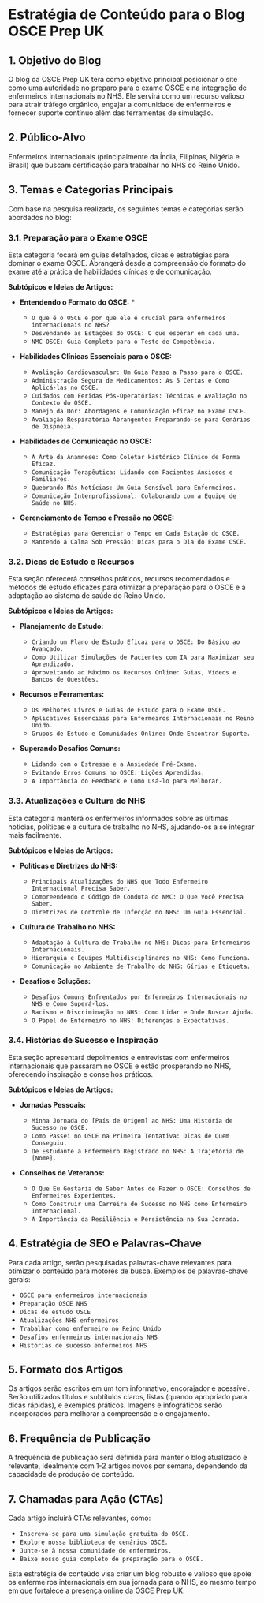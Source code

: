 # Estratégia de Conteúdo para o Blog OSCE Prep UK

## 1. Objetivo do Blog

O blog da OSCE Prep UK terá como objetivo principal posicionar o site como uma autoridade no preparo para o exame OSCE e na integração de enfermeiros internacionais no NHS. Ele servirá como um recurso valioso para atrair tráfego orgânico, engajar a comunidade de enfermeiros e fornecer suporte contínuo além das ferramentas de simulação.

## 2. Público-Alvo

Enfermeiros internacionais (principalmente da Índia, Filipinas, Nigéria e Brasil) que buscam certificação para trabalhar no NHS do Reino Unido.

## 3. Temas e Categorias Principais

Com base na pesquisa realizada, os seguintes temas e categorias serão abordados no blog:

### 3.1. Preparação para o Exame OSCE

Esta categoria focará em guias detalhados, dicas e estratégias para dominar o exame OSCE. Abrangerá desde a compreensão do formato do exame até a prática de habilidades clínicas e de comunicação.

**Subtópicos e Ideias de Artigos:**

*   **Entendendo o Formato do OSCE:**
    *   


    *   `O que é o OSCE e por que ele é crucial para enfermeiros internacionais no NHS?`
    *   `Desvendando as Estações do OSCE: O que esperar em cada uma.`
    *   `NMC OSCE: Guia Completo para o Teste de Competência.`

*   **Habilidades Clínicas Essenciais para o OSCE:**
    *   `Avaliação Cardiovascular: Um Guia Passo a Passo para o OSCE.`
    *   `Administração Segura de Medicamentos: As 5 Certas e Como Aplicá-las no OSCE.`
    *   `Cuidados com Feridas Pós-Operatórias: Técnicas e Avaliação no Contexto do OSCE.`
    *   `Manejo da Dor: Abordagens e Comunicação Eficaz no Exame OSCE.`
    *   `Avaliação Respiratória Abrangente: Preparando-se para Cenários de Dispneia.`

*   **Habilidades de Comunicação no OSCE:**
    *   `A Arte da Anamnese: Como Coletar Histórico Clínico de Forma Eficaz.`
    *   `Comunicação Terapêutica: Lidando com Pacientes Ansiosos e Familiares.`
    *   `Quebrando Más Notícias: Um Guia Sensível para Enfermeiros.`
    *   `Comunicação Interprofissional: Colaborando com a Equipe de Saúde no NHS.`

*   **Gerenciamento de Tempo e Pressão no OSCE:**
    *   `Estratégias para Gerenciar o Tempo em Cada Estação do OSCE.`
    *   `Mantendo a Calma Sob Pressão: Dicas para o Dia do Exame OSCE.`

### 3.2. Dicas de Estudo e Recursos

Esta seção oferecerá conselhos práticos, recursos recomendados e métodos de estudo eficazes para otimizar a preparação para o OSCE e a adaptação ao sistema de saúde do Reino Unido.

**Subtópicos e Ideias de Artigos:**

*   **Planejamento de Estudo:**
    *   `Criando um Plano de Estudo Eficaz para o OSCE: Do Básico ao Avançado.`
    *   `Como Utilizar Simulações de Pacientes com IA para Maximizar seu Aprendizado.`
    *   `Aproveitando ao Máximo os Recursos Online: Guias, Vídeos e Bancos de Questões.`

*   **Recursos e Ferramentas:**
    *   `Os Melhores Livros e Guias de Estudo para o Exame OSCE.`
    *   `Aplicativos Essenciais para Enfermeiros Internacionais no Reino Unido.`
    *   `Grupos de Estudo e Comunidades Online: Onde Encontrar Suporte.`

*   **Superando Desafios Comuns:**
    *   `Lidando com o Estresse e a Ansiedade Pré-Exame.`
    *   `Evitando Erros Comuns no OSCE: Lições Aprendidas.`
    *   `A Importância do Feedback e Como Usá-lo para Melhorar.`

### 3.3. Atualizações e Cultura do NHS

Esta categoria manterá os enfermeiros informados sobre as últimas notícias, políticas e a cultura de trabalho no NHS, ajudando-os a se integrar mais facilmente.

**Subtópicos e Ideias de Artigos:**

*   **Políticas e Diretrizes do NHS:**
    *   `Principais Atualizações do NHS que Todo Enfermeiro Internacional Precisa Saber.`
    *   `Compreendendo o Código de Conduta do NMC: O Que Você Precisa Saber.`
    *   `Diretrizes de Controle de Infecção no NHS: Um Guia Essencial.`

*   **Cultura de Trabalho no NHS:**
    *   `Adaptação à Cultura de Trabalho no NHS: Dicas para Enfermeiros Internacionais.`
    *   `Hierarquia e Equipes Multidisciplinares no NHS: Como Funciona.`
    *   `Comunicação no Ambiente de Trabalho do NHS: Gírias e Etiqueta.`

*   **Desafios e Soluções:**
    *   `Desafios Comuns Enfrentados por Enfermeiros Internacionais no NHS e Como Superá-los.`
    *   `Racismo e Discriminação no NHS: Como Lidar e Onde Buscar Ajuda.`
    *   `O Papel do Enfermeiro no NHS: Diferenças e Expectativas.`

### 3.4. Histórias de Sucesso e Inspiração

Esta seção apresentará depoimentos e entrevistas com enfermeiros internacionais que passaram no OSCE e estão prosperando no NHS, oferecendo inspiração e conselhos práticos.

**Subtópicos e Ideias de Artigos:**

*   **Jornadas Pessoais:**
    *   `Minha Jornada do [País de Origem] ao NHS: Uma História de Sucesso no OSCE.`
    *   `Como Passei no OSCE na Primeira Tentativa: Dicas de Quem Conseguiu.`
    *   `De Estudante a Enfermeiro Registrado no NHS: A Trajetória de [Nome].`

*   **Conselhos de Veteranos:**
    *   `O Que Eu Gostaria de Saber Antes de Fazer o OSCE: Conselhos de Enfermeiros Experientes.`
    *   `Como Construir uma Carreira de Sucesso no NHS como Enfermeiro Internacional.`
    *   `A Importância da Resiliência e Persistência na Sua Jornada.`

## 4. Estratégia de SEO e Palavras-Chave

Para cada artigo, serão pesquisadas palavras-chave relevantes para otimizar o conteúdo para motores de busca. Exemplos de palavras-chave gerais:

*   `OSCE para enfermeiros internacionais`
*   `Preparação OSCE NHS`
*   `Dicas de estudo OSCE`
*   `Atualizações NHS enfermeiros`
*   `Trabalhar como enfermeiro no Reino Unido`
*   `Desafios enfermeiros internacionais NHS`
*   `Histórias de sucesso enfermeiros NHS`

## 5. Formato dos Artigos

Os artigos serão escritos em um tom informativo, encorajador e acessível. Serão utilizados títulos e subtítulos claros, listas (quando apropriado para dicas rápidas), e exemplos práticos. Imagens e infográficos serão incorporados para melhorar a compreensão e o engajamento.

## 6. Frequência de Publicação

A frequência de publicação será definida para manter o blog atualizado e relevante, idealmente com 1-2 artigos novos por semana, dependendo da capacidade de produção de conteúdo.

## 7. Chamadas para Ação (CTAs)

Cada artigo incluirá CTAs relevantes, como:

*   `Inscreva-se para uma simulação gratuita do OSCE.`
*   `Explore nossa biblioteca de cenários OSCE.`
*   `Junte-se à nossa comunidade de enfermeiros.`
*   `Baixe nosso guia completo de preparação para o OSCE.`

Esta estratégia de conteúdo visa criar um blog robusto e valioso que apoie os enfermeiros internacionais em sua jornada para o NHS, ao mesmo tempo em que fortalece a presença online da OSCE Prep UK.


